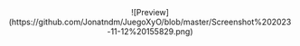 <center>
  ![Preview](https://github.com/Jonatndm/JuegoXyO/blob/master/Screenshot%202023-11-12%20155829.png)
</center>
